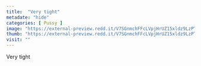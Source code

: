 ```yaml
---
title:  "Very tight"
metadate: "hide"
categories: [ Pussy ]
image: "https://external-preview.redd.it/V7SGnmchFFcLVpjHrUZ15xldz9LzPTK6QT3iKBrkH1o.jpg?auto=webp&s=1a9e6e1537b2ac50e46f90b70dee491b2e249cab"
thumb: "https://external-preview.redd.it/V7SGnmchFFcLVpjHrUZ15xldz9LzPTK6QT3iKBrkH1o.jpg?width=960&crop=smart&auto=webp&s=52d13c5a9c32068978e84bff770ed9ff67b26e7d"
visit: ""
---
```

Very tight
